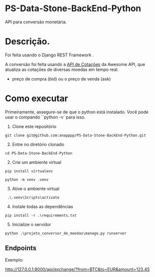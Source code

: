 # PS-Data-Stone-BackEnd-Python
API para conversão monetária.

# Descrição.

Foi feita usando o Django REST Framework .

A conversão foi feita usando a [API de  Cotações](https://docs.awesomeapi.com.br/api-de-moedas) da Awesome API, que atualiza as cotações de diversas moedas em tempo real.
 - preço de compra (bid) ou o preço de venda (ask) 

# Como executar

Primeiramente, assegure-se de que o python está instalado. Você pode usar o compando ``python -v` para isso.

1. Clone este repositório
```
git clone git@github.com:anapppp/PS-Data-Stone-BackEnd-Python.git
```

2. Entre no diretório clonado
```
cd PS-Data-Stone-BackEnd-Python
```

2. Crie um ambiente virtual
```
pip install virtualenv
```

```
python -m venv .venv
```

3. Ative o ambiente virtual

```
 .\.venv\Scripts\activate
```

4. Instale todas as dependências

```
pip install -r .\requirements.txt
```

5. Inicialize o servidor
```
python .\projeto_conversor_de_moedas\manage.py runserver
```

## Endpoints


Exemplo:


http://127.0.0.1:8000/api/exchange/?from=BTC&to=EUR&amount=123.45



